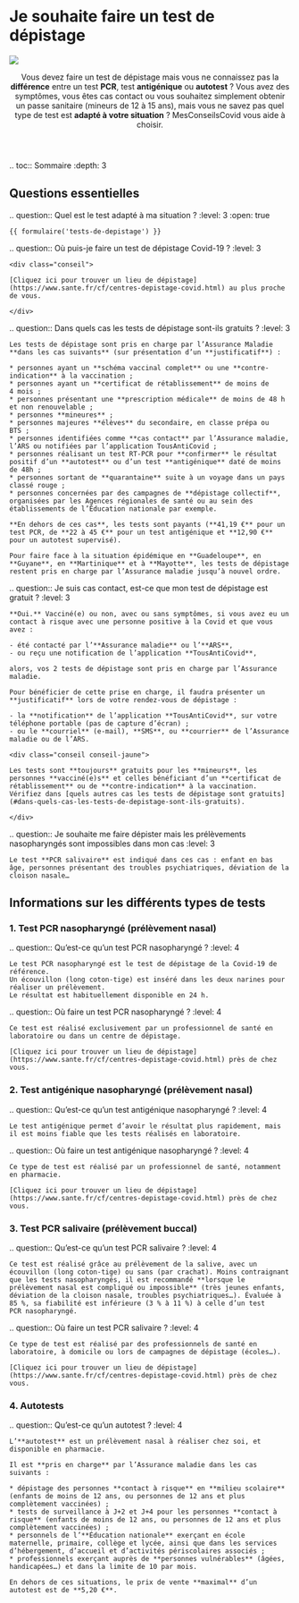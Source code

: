 # Je souhaite faire un test de dépistage

<img src="illustrations/sante.svg">

<header>
    <p class="big">Vous devez faire un test de dépistage mais vous ne connaissez pas la <strong>différence</strong> entre un test <strong>PCR</strong>, test <strong>antigénique</strong> ou <strong>autotest</strong> ? Vous avez des symptômes, vous êtes cas contact ou vous souhaitez simplement obtenir un passe sanitaire (mineurs de 12 à 15 ans), mais vous ne savez pas quel type de test est <strong>adapté à votre situation</strong> ? MesConseilsCovid vous aide à choisir.</p>
</header>

.. toc:: Sommaire
    :depth: 3

<div itemscope itemtype="https://schema.org/FAQPage">

## Questions essentielles

.. question:: Quel est le test adapté à ma situation ?
    :level: 3
    :open: true

    {{ formulaire('tests-de-depistage') }}


.. question:: Où puis-je faire un test de dépistage Covid-19 ?
    :level: 3

    <div class="conseil">

    [Cliquez ici pour trouver un lieu de dépistage](https://www.sante.fr/cf/centres-depistage-covid.html) au plus proche de vous.

    </div>


.. question:: Dans quels cas les tests de dépistage sont-ils gratuits ?
    :level: 3

    Les tests de dépistage sont pris en charge par l’Assurance Maladie **dans les cas suivants** (sur présentation d’un **justificatif**) :

    * personnes ayant un **schéma vaccinal complet** ou une **contre-indication** à la vaccination ;
    * personnes ayant un **certificat de rétablissement** de moins de 4 mois ;
    * personnes présentant une **prescription médicale** de moins de 48 h et non renouvelable ;
    * personnes **mineures** ;
    * personnes majeures **élèves** du secondaire, en classe prépa ou BTS ;
    * personnes identifiées comme **cas contact** par l’Assurance maladie, l’ARS ou notifiées par l’application TousAntiCovid ;
    * personnes réalisant un test RT-PCR pour **confirmer** le résultat positif d’un **autotest** ou d’un test **antigénique** daté de moins de 48h ;
    * personnes sortant de **quarantaine** suite à un voyage dans un pays classé rouge ;
    * personnes concernées par des campagnes de **dépistage collectif**, organisées par les Agences régionales de santé ou au sein des établissements de l’Éducation nationale par exemple.

    **En dehors de ces cas**, les tests sont payants (**41,19 €** pour un test PCR, de **22 à 45 €** pour un test antigénique et **12,90 €** pour un autotest supervisé).

    Pour faire face à la situation épidémique en **Guadeloupe**, en **Guyane**, en **Martinique** et à **Mayotte**, les tests de dépistage restent pris en charge par l’Assurance maladie jusqu’à nouvel ordre.


.. question:: Je suis cas contact, est-ce que mon test de dépistage est gratuit ?
    :level: 3

    **Oui.** Vacciné(e) ou non, avec ou sans symptômes, si vous avez eu un contact à risque avec une personne positive à la Covid et que vous avez :

    - été contacté par l’**Assurance maladie** ou l’**ARS**,
    - ou reçu une notification de l’application **TousAntiCovid**,

    alors, vos 2 tests de dépistage sont pris en charge par l’Assurance maladie.

    Pour bénéficier de cette prise en charge, il faudra présenter un **justificatif** lors de votre rendez-vous de dépistage :

    - la **notification** de l’application **TousAntiCovid**, sur votre téléphone portable (pas de capture d’écran) ;
    - ou le **courriel** (e-mail), **SMS**, ou **courrier** de l’Assurance maladie ou de l’ARS.

    <div class="conseil conseil-jaune">

    Les tests sont **toujours** gratuits pour les **mineurs**, les personnes **vacciné(e)s** et celles bénéficiant d’un **certificat de rétablissement** ou de **contre-indication** à la vaccination. Vérifiez dans [quels autres cas les tests de dépistage sont gratuits](#dans-quels-cas-les-tests-de-depistage-sont-ils-gratuits).

    </div>


.. question:: Je souhaite me faire dépister mais les prélèvements nasopharyngés sont impossibles dans mon cas
    :level: 3

    Le test **PCR salivaire** est indiqué dans ces cas : enfant en bas âge, personnes présentant des troubles psychiatriques, déviation de la cloison nasale…


## Informations sur les différents types de tests

### 1. Test PCR nasopharyngé (prélèvement nasal)

.. question:: Qu’est-ce qu’un test PCR nasopharyngé ?
    :level: 4

    Le test PCR nasopharyngé est le test de dépistage de la Covid-19 de référence.
    Un écouvillon (long coton-tige) est inséré dans les deux narines pour réaliser un prélèvement.
    Le résultat est habituellement disponible en 24 h.

.. question:: Où faire un test PCR nasopharyngé ?
    :level: 4

    Ce test est réalisé exclusivement par un professionnel de santé en laboratoire ou dans un centre de dépistage.

    [Cliquez ici pour trouver un lieu de dépistage](https://www.sante.fr/cf/centres-depistage-covid.html) près de chez vous.


### 2. Test antigénique nasopharyngé (prélèvement nasal)

.. question:: Qu’est-ce qu’un test antigénique nasopharyngé ?
    :level: 4

    Le test antigénique permet d’avoir le résultat plus rapidement, mais il est moins fiable que les tests réalisés en laboratoire.

.. question:: Où faire un test antigénique nasopharyngé ?
    :level: 4

    Ce type de test est réalisé par un professionnel de santé, notamment en pharmacie.

    [Cliquez ici pour trouver un lieu de dépistage](https://www.sante.fr/cf/centres-depistage-covid.html) près de chez vous.


### 3. Test PCR salivaire (prélèvement buccal)

.. question:: Qu’est-ce qu’un test PCR salivaire ?
    :level: 4

    Ce test est réalisé grâce au prélèvement de la salive, avec un écouvillon (long coton-tige) ou sans (par crachat). Moins contraignant que les tests nasopharyngés, il est recommandé **lorsque le prélèvement nasal est compliqué ou impossible** (très jeunes enfants, déviation de la cloison nasale, troubles psychiatriques…). Évaluée à 85 %, sa fiabilité est inférieure (3 % à 11 %) à celle d’un test PCR nasopharyngé.

.. question:: Où faire un test PCR salivaire ?
    :level: 4

    Ce type de test est réalisé par des professionnels de santé en laboratoire, à domicile ou lors de campagnes de dépistage (écoles…).

    [Cliquez ici pour trouver un lieu de dépistage](https://www.sante.fr/cf/centres-depistage-covid.html) près de chez vous.


### 4. Autotests

.. question:: Qu’est-ce qu’un autotest ?
    :level: 4

    L’**autotest** est un prélèvement nasal à réaliser chez soi, et disponible en pharmacie.

    Il est **pris en charge** par l’Assurance maladie dans les cas suivants :

    * dépistage des personnes **contact à risque** en **milieu scolaire** (enfants de moins de 12 ans, ou personnes de 12 ans et plus complètement vaccinées) ;
    * tests de surveillance à J+2 et J+4 pour les personnes **contact à risque** (enfants de moins de 12 ans, ou personnes de 12 ans et plus complètement vaccinées) ;
    * personnels de l’**Éducation nationale** exerçant en école maternelle, primaire, collège et lycée, ainsi que dans les services d’hébergement, d’accueil et d’activités périscolaires associés ;
    * professionnels exerçant auprès de **personnes vulnérables** (âgées, handicapées…) et dans la limite de 10 par mois.

    En dehors de ces situations, le prix de vente **maximal** d’un autotest est de **5,20 €**.

</div>
